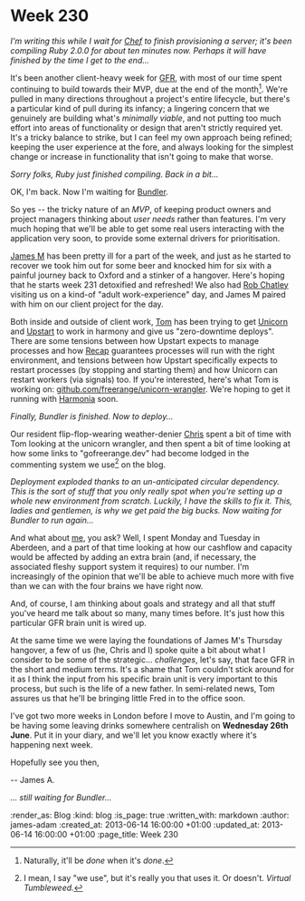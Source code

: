 Week 230
========

*I'm writing this while I wait for [Chef](http://www.opscode.com/chef/) to finish provisioning a server; it's been compiling Ruby 2.0.0 for about ten minutes now. Perhaps it will have finished by the time I get to the end...*

It's been another client-heavy week for [GFR](/), with most of our time spent continuing to build towards their MVP, due at the end of the month[^done-when-its-done]. We're pulled in many directions throughout a project's entire lifecycle, but there's a particular kind of pull during its infancy; a lingering concern that we genuinely are building what's *minimally viable*, and not putting too much effort into areas of functionality or design that aren't strictly required yet. It's a tricky balance to strike, but I can feel my own approach being refined; keeping the user experience at the fore, and always looking for the simplest change or increase in functionality that isn't going to make that worse.

*Sorry folks, Ruby just finished compiling. Back in a bit...*

OK, I'm back. Now I'm waiting for [Bundler](http://gembundler.com/).

So yes -- the tricky nature of an *MVP*, of keeping product owners and project managers thinking about *user needs* rather than features. I'm very much hoping that we'll be able to get some real users interacting with the application very soon, to provide some external drivers for prioritisation.

[James M](/james-mead) has been pretty ill for a part of the week, and just as he started to recover we took him out for some beer and knocked him for six with a painful journey back to Oxford and a stinker of a hangover. Here's hoping that he starts week 231 detoxified and refreshed! We also had [Rob Chatley](https://twitter.com/rchatley) visiting us on a kind-of "adult work-experience" day, and James M paired with him on our client project for the day.

Both inside and outside of client work, [Tom](/tom-ward) has been trying to get [Unicorn](http://unicorn.bogomips.org/) and [Upstart](http://upstart.ubuntu.com/) to work in harmony and give us "zero-downtime deploys". There are some tensions between how Upstart expects to manage processes and how [Recap](/recap) guarantees processes will run with the right environment, and tensions between how Upstart specifically expects to restart processes (by stopping and starting them) and how Unicorn can restart workers (via signals) too. If you're interested, here's what Tom is working on: [github.com/freerange/unicorn-wrangler](https://github.com/freerange/unicorn-wrangler). We're hoping to get it running with [Harmonia](https://harmonia.io) soon.

*Finally, Bundler is finished. Now to deploy...*

Our resident flip-flop-wearing weather-denier [Chris](/chris-roos) spent a bit of time with Tom looking at the unicorn wrangler, and then spent a bit of time looking at how some links to "gofreerange.dev" had become lodged in the commenting system we use[^nobody-does] on the blog.

*Deployment exploded thanks to an un-anticipated circular dependency. This is the sort of stuff that you only really spot when you're setting up a whole new environment from scratch. Luckily, I have the skills to fix it. This, ladies and gentlemen, is why we get paid the big bucks. Now waiting for Bundler to run again...*

And what about [me](/james-adam), you ask? Well, I spent Monday and Tuesday in Aberdeen, and a part of that time looking at how our cashflow and capacity would be affected by adding an extra brain (and, if necessary, the associated fleshy support system it requires) to our number. I'm increasingly of the opinion that we'll be able to achieve much more with five than we can with the four brains we have right now.

And, of course, I am thinking about goals and strategy and all that stuff you've heard me talk about so many, many times before. It's just how this particular GFR brain unit is wired up.

At the same time we were laying the foundations of James M's Thursday hangover, a few of us (he, Chris and I) spoke quite a bit about what I consider to be some of the strategic... *challenges*, let's say, that face GFR in the short and medium terms. It's a shame that Tom couldn't stick around for it as I think the input from his specific brain unit is very important to this process, but such is the life of a new father. In semi-related news, Tom assures us that he'll be bringing little Fred in to the office soon.

I've got two more weeks in London before I move to Austin, and I'm going to be having some leaving drinks somewhere centralish on **Wednesday 26th June**. Put it in your diary, and we'll let you know exactly where it's happening next week.

Hopefully see you then,

-- James A.

*... still waiting for Bundler...*


[^done-when-its-done]: Naturally, it'll be *done* when it's *done*.
[^nobody-does]: I mean, I say "we use", but it's really you that uses it. Or doesn't. *Virtual Tumbleweed.*

:render_as: Blog
:kind: blog
:is_page: true
:written_with: markdown
:author: james-adam
:created_at: 2013-06-14 16:00:00 +01:00
:updated_at: 2013-06-14 16:00:00 +01:00
:page_title: Week 230
